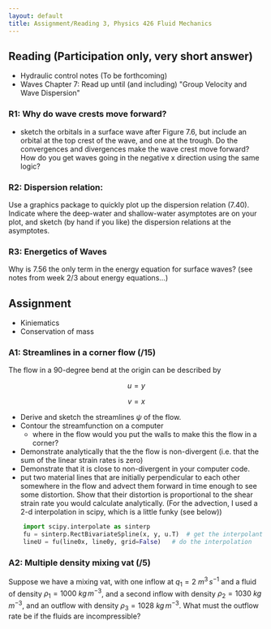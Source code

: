 ```yaml
---
layout: default
title: Assignment/Reading 3, Physics 426 Fluid Mechanics
---
```



## Reading (Participation only, very short answer)

  - Hydraulic control notes (To be forthcoming)
  - Waves Chapter 7: Read up until (and including) "Group Velocity and Wave
  Dispersion"

### R1: Why do wave crests move forward?  

 - sketch the orbitals in a surface wave after Figure 7.6, but include an orbital at the top crest of the wave, and one at the trough.  Do the convergences and divergences make the wave crest move forward?  How do you get waves going in the negative x direction using the same logic?

### R2: Dispersion relation:

Use a graphics package to quickly plot up the dispersion relation (7.40).  Indicate where the deep-water and shallow-water asymptotes are on your plot, and sketch (by hand if you like) the dispersion relations at the asymptotes.

### R3: Energetics of Waves

Why is 7.56 the only term in the energy equation for surface waves?  (see notes
from week 2/3 about energy equations...)


## Assignment

 - Kiniematics
 - Conservation of mass

### A1: Streamlines in a corner flow (/15)

The flow in a 90-degree bend at the origin can be described by

$$u = y$$

$$v = x$$

  - Derive and sketch the streamlines $\psi$ of the flow.
  - Contour the streamfunction on a computer
    - where in the flow would you put the walls to make this the flow in a corner?
  - Demonstrate analytically that the the flow is non-divergent (i.e. that the
    sum of the linear strain rates is zero)
  - Demonstrate that it is close to non-divergent in your computer code.  
  - put two material lines that are initially perpendicular to each other somewhere in the flow and advect them forward in time enough to see some distortion.  Show that their distortion is proportional to the shear strain rate you would calculate analytically.  (For the advection, I used a 2-d interpolation in scipy, which is a little funky (see below))

```python
    import scipy.interpolate as sinterp
    fu = sinterp.RectBivariateSpline(x, y, u.T)  # get the interpolant
    lineU = fu(line0x, line0y, grid=False)   # do the interpolation
```




### A2: Multiple density mixing vat (/5)

Suppose we have a mixing vat, with one inflow at $q_1 = 2\ m^3\,s^{-1}$ and a fluid of density $\rho_1 = 1000\ kg\,m^{-3}$, and a second inflow with density $\rho_2 = 1030\ kg\,m^{-3}$, and an outflow with density $\rho_3 = 1028\ kg\,m^{-3}$.  What must the outflow rate be if the fluids are incompressible?
